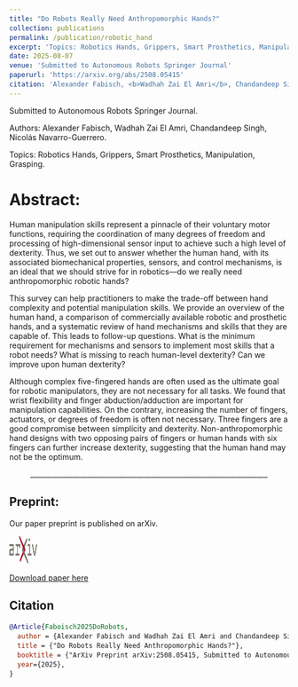 ```yaml
---
title: "Do Robots Really Need Anthropomorphic Hands?"
collection: publications
permalink: /publication/robotic_hand
excerpt: 'Topics: Robotics Hands, Grippers, Smart Prosthetics, Manipulation, Grasping.'
date: 2025-08-07
venue: 'Submitted to Autonomous Robots Springer Journal'
paperurl: 'https://arxiv.org/abs/2508.05415'
citation: 'Alexander Fabisch, <b>Wadhah Zai El Amri</b>, Chandandeep Singh, Nicolás Navarro-Guerrero (2025). &quot;Do Robots Really Need Anthropomorphic Hands?&quot; <i>2025 Submitted to Autonomous Robots Springer Journal</i>.'
---
```


Submitted to Autonomous Robots Springer Journal.

Authors: Alexander Fabisch, Wadhah Zai El Amri, Chandandeep Singh, Nicolás Navarro-Guerrero.

Topics: Robotics Hands, Grippers, Smart Prosthetics, Manipulation, Grasping.

# Abstract: 

Human manipulation skills represent a pinnacle of their voluntary motor functions, requiring the coordination of many  degrees of freedom and processing of high-dimensional sensor input to achieve such a high level of dexterity. Thus, we set out to answer whether the human hand, with its associated biomechanical properties, sensors, and control mechanisms, is an ideal that we should strive for in robotics—do we really need anthropomorphic robotic hands? 

This survey can help practitioners to make the trade-off between hand complexity and potential manipulation skills. We provide an overview of the human hand, a comparison of commercially available robotic and prosthetic hands, and a systematic review of hand mechanisms and skills that they are capable of. This leads to follow-up questions. What is the minimum requirement for mechanisms and sensors to implement most skills that a robot needs? What is missing to reach human-level dexterity? Can we improve upon human dexterity?

Although complex five-fingered hands are often used as the ultimate goal for robotic manipulators, they are not necessary for all tasks. We found that wrist flexibility and finger abduction/adduction are important for manipulation capabilities. On the contrary, increasing the number of fingers, actuators, or degrees of freedom is often not necessary. Three fingers are a good compromise between simplicity and dexterity. Non-anthropomorphic hand designs with two opposing pairs of fingers or human hands with six fingers can further increase dexterity, suggesting that the human hand may not be the optimum.

<p align="center">
___________________________________________________________________
</p>

## Preprint: 

Our paper preprint is published on arXiv.

[<img src="../images/ArXiv_logo.png" width="50" height="50">](https://arxiv.org/abs/2508.05415)

[Download paper here](http://wzaielamri.github.io/files/robotic_hands.pdf)

## Citation

```bibtex
@Article{Faboisch2025DoRobots,
  author = {Alexander Fabisch and Wadhah Zai El Amri and Chandandeep Singh and {Navarro-Guerrero}, Nicol{\'a}s},
  title = {"Do Robots Really Need Anthropomorphic Hands?"},
  booktitle = {"ArXiv Preprint arXiv:2508.05415, Submitted to Autonomous Robots Springer Journal"},
  year={2025},
}
```